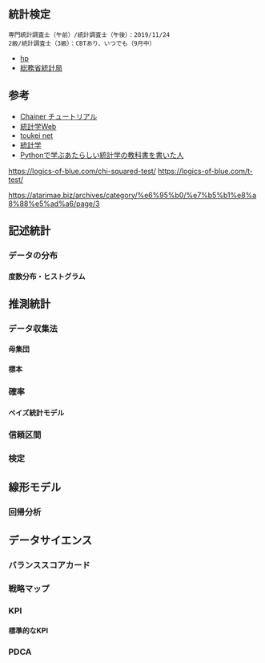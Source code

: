 ## 統計検定
	専門統計調査士（午前）/統計調査士（午後）：2019/11/24
	2級/統計調査士（3級）：CBTあり、いつでも（9月中）
* [hp](http://www.toukei-kentei.jp/)
* [総務省統計局](http://www.stat.go.jp/)

## 参考
* [Chainer チュートリアル](https://tutorials.chainer.org/ja/06_Basics_of_Probability_Statistics.html)
* [統計学Web](https://bellcurve.jp/statistics/course/)
* [toukei net](https://to-kei.net/)
* [統計学](http://starpentagon.net/analytics/statistics/)
* [Pythonで学ぶあたらしい統計学の教科書を書いた人](https://logics-of-blue.com/)

https://logics-of-blue.com/chi-squared-test/
https://logics-of-blue.com/t-test/

https://atarimae.biz/archives/category/%e6%95%b0/%e7%b5%b1%e8%a8%88%e5%ad%a6/page/3

## 記述統計
### データの分布
#### 度数分布・ヒストグラム

## 推測統計
### データ収集法
#### 母集団
#### 標本
### 確率
#### ベイズ統計モデル
### 信頼区間
### 検定

## 線形モデル
### 回帰分析

## データサイエンス
### バランススコアカード
### 戦略マップ
### KPI
#### 標準的なKPI
### PDCA
